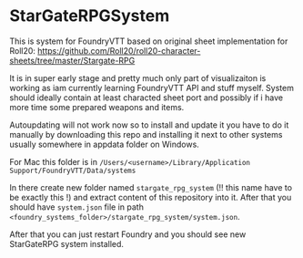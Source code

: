 # StarGateRPGSystem
This is system for FoundryVTT based on original sheet implementation for Roll20:
https://github.com/Roll20/roll20-character-sheets/tree/master/Stargate-RPG

It is in super early stage and pretty much only part of visualizaiton is working as iam currently learning FoundryVTT API and stuff myself.
System should ideally contain at least characted sheet port and possibly if i have more time some prepared weapons and items.

Autoupdating will not work now so to install and update it you have to do it manually by downloading this repo and installing it next to other systems usually
somewhere in appdata folder on Windows. 

For Mac this folder is in `/Users/<username>/Library/Application Support/FoundryVTT/Data/systems`

In there create new folder named `stargate_rpg_system` (!! this name have to be exactly this !) and extract content of this repository into it.
After that you should have `system.json` file in path `<foundry_systems_folder>/stargate_rpg_system/system.json`.

After that you can just restart Foundry and you should see new StarGateRPG system installed.

